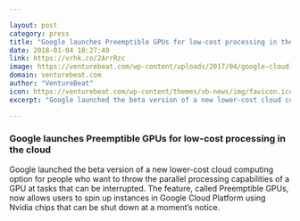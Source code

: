 ```yaml
---

layout: post
category: press
title: "Google launches Preemptible GPUs for low-cost processing in the cloud"
date: 2018-01-04 18:27:49
link: https://vrhk.co/2ArrRzc
image: https://venturebeat.com/wp-content/uploads/2017/04/google-cloud-next-2017-novet.jpg?fit=780%2C585&strip=all
domain: venturebeat.com
author: "VentureBeat"
icon: https://venturebeat.com/wp-content/themes/vb-news/img/favicon.ico
excerpt: "Google launched the beta version of a new lower-cost cloud computing option for people who want to throw the parallel processing capabilities of a GPU at tasks that can be interrupted. The feature, called Preemptible GPUs, now allows users to spin up instances in Google Cloud Platform using Nvidia chips that can be shut down at a moment’s notice."

---
```


### Google launches Preemptible GPUs for low-cost processing in the cloud

Google launched the beta version of a new lower-cost cloud computing option for people who want to throw the parallel processing capabilities of a GPU at tasks that can be interrupted. The feature, called Preemptible GPUs, now allows users to spin up instances in Google Cloud Platform using Nvidia chips that can be shut down at a moment’s notice.